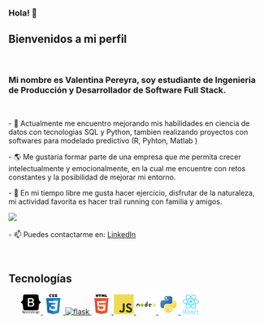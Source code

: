 ### Hola! 👋




<div class="container-fluid">
  <h2>Bienvenidos a mi perfil</h2>
  <br>
  <h3>Mi nombre es Valentina Pereyra, soy estudiante de Ingenieria de Producción y Desarrollador de Software Full Stack.</h3>
  <br>
  <p>- 🔭 Actualmente me encuentro mejorando mis habilidades en ciencia de datos con tecnologias SQL y Python, tambien realizando proyectos con softwares para modelado predictivo (R, Pyhton, Matlab )</p>
  <p>- 🌎 Me gustaría formar parte de una empresa que me permita crecer intelectualmente y emocionalmente, en la cual me encuentre con retos constantes y la posibilidad de mejorar mi entorno.</p>
  <p>- 👯 En mi tiempo libre me gusta hacer ejercicio, disfrutar de la naturaleza, mi actividad favorita es hacer trail running con familia y amigos.</p>
  <img src="https://encrypted-tbn0.gstatic.com/images?q=tbn:ANd9GcT1aFXxgWA3aOuGQJh4Q_PwdHF5DDjcV-tmew&usqp=CAU">
  <p>- 📫 Puedes contactarme en: <a href="https://www.linkedin.com/in/valentina-pereyra/" target="_blank">LinkedIn</a></p>
  <br>
  <h2>Tecnologías</h2>
  <ul>
    <p align="left"> <a href="https://getbootstrap.com" target="_blank" rel="noreferrer"> <img src="https://raw.githubusercontent.com/devicons/devicon/master/icons/bootstrap/bootstrap-plain-wordmark.svg" alt="bootstrap" width="40" height="40"/> </a> <a href="https://www.w3schools.com/css/" target="_blank" rel="noreferrer"> <img src="https://raw.githubusercontent.com/devicons/devicon/master/icons/css3/css3-original-wordmark.svg" alt="css3" width="40" height="40"/> </a> <a href="https://flask.palletsprojects.com/" target="_blank" rel="noreferrer"> <img src="https://www.vectorlogo.zone/logos/pocoo_flask/pocoo_flask-icon.svg" alt="flask" width="40" height="40"/> </a> <a href="https://www.w3.org/html/" target="_blank" rel="noreferrer"> <img src="https://raw.githubusercontent.com/devicons/devicon/master/icons/html5/html5-original-wordmark.svg" alt="html5" width="40" height="40"/> </a> <a href="https://developer.mozilla.org/en-US/docs/Web/JavaScript" target="_blank" rel="noreferrer"> <img src="https://raw.githubusercontent.com/devicons/devicon/master/icons/javascript/javascript-original.svg" alt="javascript" width="40" height="40"/> </a> <a href="https://nodejs.org" target="_blank" rel="noreferrer"> <img src="https://raw.githubusercontent.com/devicons/devicon/master/icons/nodejs/nodejs-original-wordmark.svg" alt="nodejs" width="40" height="40"/> </a> <a href="https://www.python.org" target="_blank" rel="noreferrer"> <img src="https://raw.githubusercontent.com/devicons/devicon/master/icons/python/python-original.svg" alt="python" width="40" height="40"/> </a> <a href="https://reactjs.org/" target="_blank" rel="noreferrer"> <img src="https://raw.githubusercontent.com/devicons/devicon/master/icons/react/react-original-wordmark.svg" alt="react" width="40" height="40"/> </a> </p>
  </ul>
</div>




